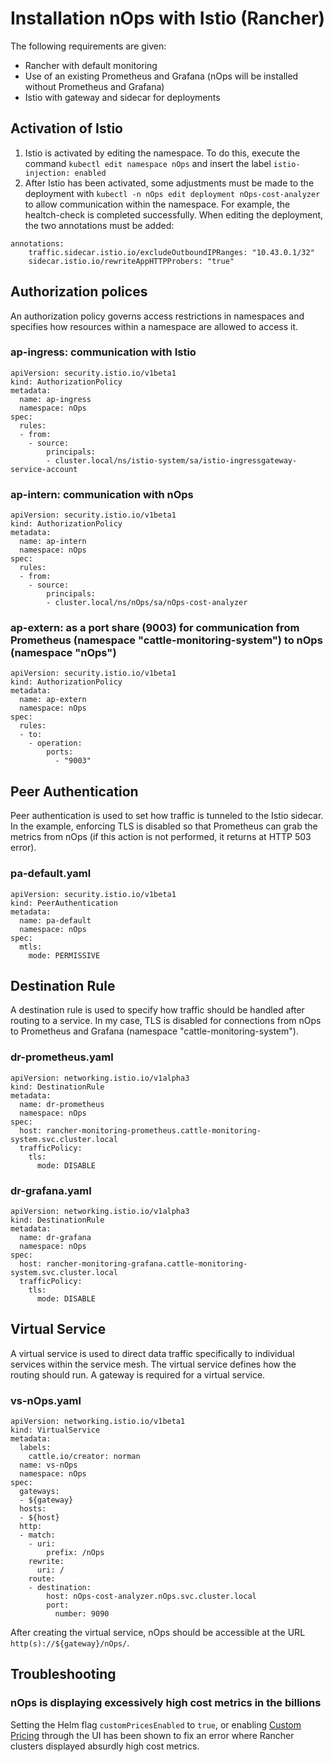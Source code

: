 # Installation nOps with Istio (Rancher)

The following requirements are given:

* Rancher with default monitoring
* Use of an existing Prometheus and Grafana (nOps will be installed without Prometheus and Grafana)
* Istio with gateway and sidecar for deployments

## Activation of Istio

1. Istio is activated by editing the namespace. To do this, execute the command `kubectl edit namespace nOps` and insert the label `istio-injection: enabled`
2. After Istio has been activated, some adjustments must be made to the deployment with `kubectl -n nOps edit deployment nOps-cost-analyzer` to allow communication within the namespace. For example, the healtch-check is completed successfully. When editing the deployment, the two annotations must be added:

```
annotations:
	traffic.sidecar.istio.io/excludeOutboundIPRanges: "10.43.0.1/32"
	sidecar.istio.io/rewriteAppHTTPProbers: "true"
```

## Authorization polices

An authorization policy governs access restrictions in namespaces and specifies how resources within a namespace are allowed to access it.

### ap-ingress: communication with Istio

```
apiVersion: security.istio.io/v1beta1
kind: AuthorizationPolicy
metadata:
  name: ap-ingress
  namespace: nOps
spec:
  rules:
  - from:
    - source:
        principals:
        - cluster.local/ns/istio-system/sa/istio-ingressgateway-service-account
```

### ap-intern: communication with nOps

```
apiVersion: security.istio.io/v1beta1
kind: AuthorizationPolicy
metadata:
  name: ap-intern
  namespace: nOps
spec:
  rules:
  - from:
    - source:
        principals:
        - cluster.local/ns/nOps/sa/nOps-cost-analyzer
```

### ap-extern: as a port share (9003) for communication from Prometheus (namespace "cattle-monitoring-system") to nOps (namespace "nOps")

```
apiVersion: security.istio.io/v1beta1
kind: AuthorizationPolicy
metadata:
  name: ap-extern
  namespace: nOps
spec:
  rules:
  - to:
    - operation:
        ports:
          - "9003"
```

## Peer Authentication

Peer authentication is used to set how traffic is tunneled to the Istio sidecar. In the example, enforcing TLS is disabled so that Prometheus can grab the metrics from nOps (if this action is not performed, it returns at HTTP 503 error).

### pa-default.yaml

```
apiVersion: security.istio.io/v1beta1
kind: PeerAuthentication
metadata:
  name: pa-default
  namespace: nOps
spec:
  mtls:
    mode: PERMISSIVE
```

## Destination Rule

A destination rule is used to specify how traffic should be handled after routing to a service. In my case, TLS is disabled for connections from nOps to Prometheus and Grafana (namespace "cattle-monitoring-system").

### dr-prometheus.yaml

```
apiVersion: networking.istio.io/v1alpha3
kind: DestinationRule
metadata:
  name: dr-prometheus
  namespace: nOps
spec:
  host: rancher-monitoring-prometheus.cattle-monitoring-system.svc.cluster.local
  trafficPolicy:
    tls:
      mode: DISABLE
```

### dr-grafana.yaml

```
apiVersion: networking.istio.io/v1alpha3
kind: DestinationRule
metadata:
  name: dr-grafana
  namespace: nOps
spec:
  host: rancher-monitoring-grafana.cattle-monitoring-system.svc.cluster.local
  trafficPolicy:
    tls:
      mode: DISABLE
```

## Virtual Service

A virtual service is used to direct data traffic specifically to individual services within the service mesh. The virtual service defines how the routing should run. A gateway is required for a virtual service.

### vs-nOps.yaml

```
apiVersion: networking.istio.io/v1beta1
kind: VirtualService
metadata:
  labels:
    cattle.io/creator: norman
  name: vs-nOps
  namespace: nOps
spec:
  gateways:
  - ${gateway}
  hosts:
  - ${host}
  http:
  - match:
    - uri:
        prefix: /nOps
    rewrite:
      uri: /
    route:
    - destination:
        host: nOps-cost-analyzer.nOps.svc.cluster.local
        port:
          number: 9090
```

After creating the virtual service, nOps should be accessible at the URL `http(s)://${gateway}/nOps/`.

## Troubleshooting

### nOps is displaying excessively high cost metrics in the billions

Setting the Helm flag `customPricesEnabled` to `true`, or enabling [Custom Pricing](/architecture/pricing-sources-matrix.md#custom-pricing) through the UI has been shown to fix an error where Rancher clusters displayed absurdly high cost metrics.
